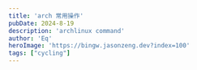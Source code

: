 ```yaml
---
title: 'arch 常用操作'
pubDate: 2024-8-19
description: 'archlinux command'
author: 'Eq'
heroImage: 'https://bingw.jasonzeng.dev?index=100'
tags: ["cycling"]
---
```


<div class="strava-embed-placeholder" data-embed-type="activity" data-embed-id="12187664652" data-style="standard" data-from-embed="false"></div><script src="https://strava-embeds.com/embed.js"></script>